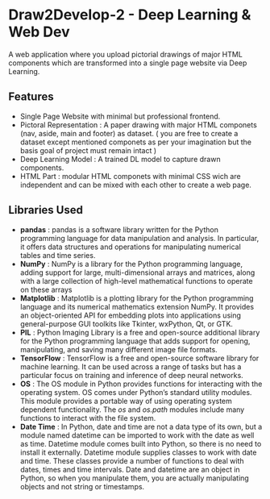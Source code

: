# Draw2Develop-2 - Deep Learning & Web Dev
A web application where you upload pictorial drawings of major HTML components which are transformed into a single page website via Deep Learning.

## Features
- Single Page Website with minimal but professional frontend.
- Pictoral Representation : A paper drawing with major HTML componets (nav, aside, main and footer) as dataset. ( you are free to create a dataset except mentioned componets as per your imagination but the basis goal of project must remain intact )
- Deep Learning Model : A trained DL model to capture drawn components.
- HTML Part : modular HTML componets with minimal CSS wich are independent and can be mixed with each other to create a web page.
## Libraries Used
- <b>pandas</b> : pandas is a software library written for the Python programming language for data manipulation and analysis. In particular, it offers data structures and operations for manipulating numerical tables and time series.
- <b>NumPy</b> : NumPy is a library for the Python programming language, adding support for large, multi-dimensional arrays and matrices, along with a large collection of high-level mathematical functions to operate on these arrays
- <b>Matplotlib</b> : Matplotlib is a plotting library for the Python programming language and its numerical mathematics extension NumPy. It provides an object-oriented API for embedding plots into applications using general-purpose GUI toolkits like Tkinter, wxPython, Qt, or GTK.
- <b>PIL</b> : Python Imaging Library is a free and open-source additional library for the Python programming language that adds support for opening, manipulating, and saving many different image file formats.
- <b>TensorFlow</b> : TensorFlow is a free and open-source software library for machine learning. It can be used across a range of tasks but has a particular focus on training and inference of deep neural networks.
- <b>OS</b> : The OS module in Python provides functions for interacting with the operating system. OS comes under Python’s standard utility modules. This module provides a portable way of using operating system dependent functionality. The *os* and *os.path* modules include many functions to interact with the file system.
- <b>Date Time</b> : In Python, date and time are not a data type of its own, but a module named datetime can be imported to work with the date as well as time. Datetime module comes built into Python, so there is no need to install it externally. 
Datetime module supplies classes to work with date and time. These classes provide a number of functions to deal with dates, times and time intervals. Date and datetime are an object in Python, so when you manipulate them, you are actually manipulating objects and not string or timestamps. 
